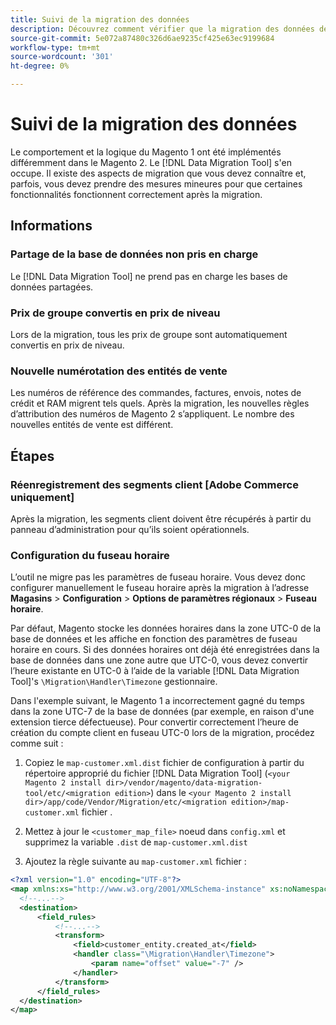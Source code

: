 ```yaml
---
title: Suivi de la migration des données
description: Découvrez comment vérifier que la migration des données de votre Magento 1 vers Magento 2 a réussi et que toutes les fonctionnalités fonctionnent comme prévu.
source-git-commit: 5e072a87480c326d6ae9235cf425e63ec9199684
workflow-type: tm+mt
source-wordcount: '301'
ht-degree: 0%

---
```



# Suivi de la migration des données

Le comportement et la logique du Magento 1 ont été implémentés différemment dans le Magento 2. Le [!DNL Data Migration Tool] s&#39;en occupe. Il existe des aspects de migration que vous devez connaître et, parfois, vous devez prendre des mesures mineures pour que certaines fonctionnalités fonctionnent correctement après la migration.

## Informations

### Partage de la base de données non pris en charge

Le [!DNL Data Migration Tool] ne prend pas en charge les bases de données partagées.

### Prix de groupe convertis en prix de niveau

Lors de la migration, tous les prix de groupe sont automatiquement convertis en prix de niveau.

### Nouvelle numérotation des entités de vente

Les numéros de référence des commandes, factures, envois, notes de crédit et RAM migrent tels quels. Après la migration, les nouvelles règles d’attribution des numéros de Magento 2 s’appliquent. Le nombre des nouvelles entités de vente est différent.

## Étapes

### Réenregistrement des segments client [Adobe Commerce uniquement]

Après la migration, les segments client doivent être récupérés à partir du panneau d’administration pour qu’ils soient opérationnels.

### Configuration du fuseau horaire

L’outil ne migre pas les paramètres de fuseau horaire. Vous devez donc configurer manuellement le fuseau horaire après la migration à l’adresse **Magasins** > **Configuration** > **Options de paramètres régionaux** > **Fuseau horaire**.

Par défaut, Magento stocke les données horaires dans la zone UTC-0 de la base de données et les affiche en fonction des paramètres de fuseau horaire en cours. Si des données horaires ont déjà été enregistrées dans la base de données dans une zone autre que UTC-0, vous devez convertir l’heure existante en UTC-0 à l’aide de la variable [!DNL Data Migration Tool]&#39;s `\Migration\Handler\Timezone` gestionnaire.

Dans l&#39;exemple suivant, le Magento 1 a incorrectement gagné du temps dans la zone UTC-7 de la base de données (par exemple, en raison d&#39;une extension tierce défectueuse). Pour convertir correctement l’heure de création du compte client en fuseau UTC-0 lors de la migration, procédez comme suit :

1. Copiez le `map-customer.xml.dist` fichier de configuration à partir du répertoire approprié du fichier [!DNL Data Migration Tool] (`<your Magento 2 install dir>/vendor/magento/data-migration-tool/etc/<migration edition>`) dans le `<your Magento 2 install dir>/app/code/Vendor/Migration/etc/<migration edition>/map-customer.xml` fichier .

1. Mettez à jour le `<customer_map_file>` noeud dans `config.xml` et supprimez la variable `.dist` de `map-customer.xml.dist`

1. Ajoutez la règle suivante au `map-customer.xml` fichier :

```xml
<?xml version="1.0" encoding="UTF-8"?>
<map xmlns:xs="http://www.w3.org/2001/XMLSchema-instance" xs:noNamespaceSchemaLocation="../map.xsd">
  <!--...-->
  <destination>
      <field_rules>
          <!--...-->
          <transform>
              <field>customer_entity.created_at</field>
              <handler class="\Migration\Handler\Timezone">
                  <param name="offset" value="-7" />
              </handler>
          </transform>
      </field_rules>
  </destination>
</map>
```
